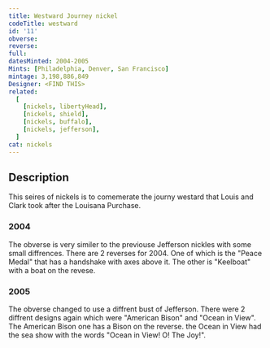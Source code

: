 ```yaml
---
title: Westward Journey nickel
codeTitle: westward
id: '11'
obverse: 
reverse: 
full: 
datesMinted: 2004-2005
Mints: [Philadelphia, Denver, San Francisco]
mintage: 3,198,886,849
Designer: <FIND THIS>
related:
  [
    [nickels, libertyHead],
    [nickels, shield],
    [nickels, buffalo],
    [nickels, jefferson],
  ]
cat: nickels
---
```


## Description 

This seires of nickels is to comemerate the journy westard that Louis and Clark took after the Louisana Purchase. 

### 2004

The obverse is very similer to the previouse Jefferson nickles with some small diffrences. There are 2 reverses for 2004. One of which is the "Peace Medal" that has a handshake with axes above it. The other is "Keelboat" with a boat on the revese.

### 2005

The obverse changed to use a diffrent bust of Jefferson. There were 2 diffrent designs again which were "American Bison" and "Ocean in View". The American Bison one has a Bison on the reverse. the Ocean in View had the sea show with the words "Ocean in View! O! The Joy!".
